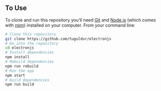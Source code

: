 ## To Use

To clone and run this repository you'll need [Git](https://git-scm.com) and [Node.js](https://nodejs.org/en/download/) (which comes with [npm](http://npmjs.com)) installed on your computer. From your command line:

```bash
# Clone this repository
git clone https://github.com/tuguldur/electronjs
# Go into the repository
cd electronjs
# Install dependencies
npm install
# Rebuild dependencies
npm run rebuild
# Run the app
npm start
# build dependencies
npm run build
```
